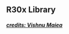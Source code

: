 ## R30x Library
##### [credits: Vishnu Maiea](https://github.com/vishnumaiea/R30X-Fingerprint-Sensor-Library)
